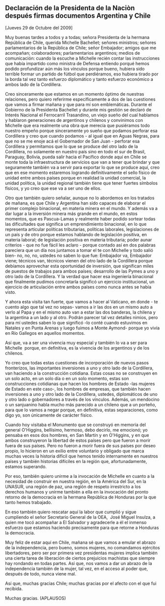 Declaración de la Presidenta de la Naciòn después firmas documentos Argentina y Chile
-------------------------------------------------------------------------------------

[Jueves 29 de Octubre del 2009]

Muy buenas tardes a todos y a todas; señora Presidenta de la hermana
República de Chile, querida Michelle Bachellet; señores ministros;
señores parlamentarios de la República de Chile; señor Embajador; amigos
que me acompañan; colaboradores; parlamentarios argentinos; medios de
comunicación: cuando la escuche a Michelle recién contar las
instrucciones que había impartido como ministra de Defensa entiendo
porqué hemos podido profundizar aún más los vínculos porque bueno,
hubiera sido terrible formar un partido de fútbol que perdiéramos, eso
hubiera tirado por la borda tal vez tanto esfuerzo diplomático y tanto
esfuerzo económico a ambos lado de la Cordillera.

Creo sinceramente que estamos en un momento óptimo de nuestras
relaciones, pero quiero referirme específicamente a dos de las
cuestiones que vamos a firmar mañana y que para mí son emblemáticas.
Durante el Gobierno de la Presidenta Bachellet y durante mis gestión se
declaró de Interés Nacional el Ferrocarril Trasandino, un viejo sueño
del cual hablamos y hablaron generaciones de argentinos y chilenos y
convinimos con Michelle que era realmente una obra que merecía que
pusiéramos todo nuestro empeño porque sinceramente yo sueño que podamos
perforar esa Cordillera y creo que cuando podamos - al igual que en
Aguas Negras, para que no se me enoje acá el Gobernador de San Juan -
perforar esa Cordillera y permitamos que lo que se produce del otro lado
de la Cordillera, no solamente en nuestro país sino en todo el sur de
Brasil, Paraguay, Bolivia, pueda salir hacia el Pacífico donde aquí en
Chile se monte toda la infraestructura de servicios que van a tener que
brindar y que seguramente también va a servir para exportar lo que se
produce aquí, creo que en ese momento estaremos logrando definitivamente
el sello físico de unidad entre ambos países porque en realidad la
unidad comercial, la unidad política, la unidad regional también tiene
que tener fuertes símbolos físicos, y yo creo que ese va a ser uno de
ellos.

Otro que también quiero señalar, aunque no lo abordemos en los tratados
de mañana, es que Chile y Argentina han sido capaces de elaborar el
primer complejo binacional, en materia minera en el mundo. Y además va a
dar lugar a la inversión minera más grande en el mundo, en estos
momentos, que es Pascua-Lamas y realmente haber podido sortear todas las
dificultades que significa un emprendimiento binacional, en lo que
representa articular políticas tributarias, políticas laborales,
legislaciones de un país y de otro porque estamos hablando de
legislación positiva, en materia laboral; de legislación positiva en
materia tributaria; poder aunar criterios - que no fue fácil les
aclaro - porque contado así en dos palabras pareciera que un día nos
juntamos a tomar el te con Michelle y todo salió bien- no, no, no,
ustedes no saben lo que fue: Embajador va, Embajador viene; técnicos
van, técnicos vienen del otro lado de la Cordillera porque debíamos
aprovechar esta oportunidad de inversión, que significan miles de
puestos de trabajos para ambos países; desarrollo de las Pymes a uno y
otro lado de la Cordillera. Y la verdad que hacer esa ingeniería
binacional que finalmente pudimos concretarla significó un ejercicio
institucional, un ejercicio de articulación entre ambos países como
nunca antes se había visto.

Y ahora esta visita tan fuerte, que vamos a hacer al Vaticano, en
donde - te cuento algo que tal vez no sepas- vamos a ir las dos en un
mismo auto a verlo al Papa y en el mismo auto van a estar las dos
banderas, la chilena y la argentina a un lado y al otro. Podrán parecer
tal vez detalles nimios, pero para mí ustedes saben lo que significó -lo
conté cuando estuvimos en Natales y en Punta Arenas y luego fuimos a
Monte Aymond- porque yo vivía en Río Gallegos en aquellos momentos.

Así que, va a ser una vivencia muy especial y también lo va a ser para
Michelle  porque, en definitiva, es la vivencia de los argentinos y de
los chilenos.

Yo creo que todas estas cuestiones de incorporación de nuevos pasos
fronterizos, las importantes inversiones a uno y otro lado de la
Cordillera, van haciendo a la construcción cotidiana. Estas cosas no se
construyen en un solo acto, en un solo día o en un solo momento, estas
son construcciones cotidianas que hacen los hombres de Estado -las
mujeres de Estado en este caso-, los hombres de empresas, que también
hacen inversiones a uno y otro lado de la Cordillera, ustedes,
diplomáticos de uno y otro lado o gobernadores a través de los vínculos.
Además, un mendocino o un sanjuanino habla mucho más parecido a un
chileno que a un porteño, para que lo vamos a negar porque, en
definitiva, estas separaciones, como digo yo, son únicamente de carácter
físico.

Cuando hoy visitaba el Monumento que se construyó en memoria del general
O'Higgins, bellísimo, hermoso, debo decirlo, me emocionó; yo pensaba en
esos dos hombres, en San Martín y en O'Higgins, y en que ambos
construyeron la libertad de estos países pero que fueron a morir fuera
de sus países. Pero no fueron a morir fuera de sus países por deseo
propio, lo hicieron en un exilio entre voluntario y obligado que marca
muchas veces la historia difícil que hemos tenido internamente en
nuestros países y también historias difíciles en la región que,
afortunadamente, estamos superando.

Por eso, también quiero unirme a la invocación de Michelle en cuanto a
la necesidad de construir en nuestra región, en la América del Sur, en
la UNASUR, una región de paz, una región de respeto irrestricto a los
derechos humanos y unirme también a ella en la invocación del pronto
retorno de la democracia en la hermana República de Honduras por la que
tanto hemos trabajado.

En eso también quiero rescatar aquí la labor que cumplió y sigue
cumpliendo el señor Secretario General de la OEA,  José Miguel Insulza,
a quien me tocó acompañar a El Salvador y agradecerle a él el inmenso
esfuerzo que estamos haciendo precisamente para que retorne a Honduras
la democracia.

Muy feliz de estar aquí en Chile, mañana sé que vamos a emular el abrazo
de la independencia, pero bueno, somos mujeres, no comandamos ejércitos
libertadores, pero ser por primera vez presidentas mujeres implica
también una cierta tarea de liberación de ciertos prejuicios machistas
que siempre hay rondando en todas partes. Así que, nos vamos a dar un
abrazo de la independencia también de la mujer, tal vez, en el acceso al
poder que, después de todo, nunca viene mal.

Así que, muchas gracias Chile; muchas gracias por el afecto con el que
fui recibida.

Muchas gracias. (APLAUSOS)
